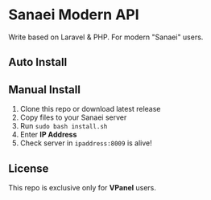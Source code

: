 # Sanaei Modern API
Write based on Laravel & PHP. For modern "Sanaei" users.

## Auto Install

## Manual Install

1. Clone this repo or download latest release
2. Copy files to your Sanaei server
3. Run `sudo bash install.sh`
4. Enter **IP Address**
5. Check server in `ipaddress:8009` is alive!

## License

This repo is exclusive only for **VPanel** users.
